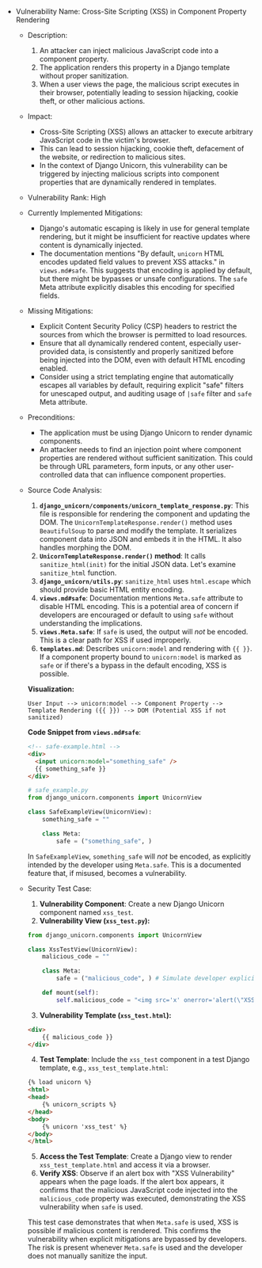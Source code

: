 - Vulnerability Name: Cross-Site Scripting (XSS) in Component Property Rendering
  - Description:
    1. An attacker can inject malicious JavaScript code into a component property.
    2. The application renders this property in a Django template without proper sanitization.
    3. When a user views the page, the malicious script executes in their browser, potentially leading to session hijacking, cookie theft, or other malicious actions.
  - Impact:
    - Cross-Site Scripting (XSS) allows an attacker to execute arbitrary JavaScript code in the victim's browser.
    - This can lead to session hijacking, cookie theft, defacement of the website, or redirection to malicious sites.
    - In the context of Django Unicorn, this vulnerability can be triggered by injecting malicious scripts into component properties that are dynamically rendered in templates.
  - Vulnerability Rank: High
  - Currently Implemented Mitigations:
    - Django's automatic escaping is likely in use for general template rendering, but it might be insufficient for reactive updates where content is dynamically injected.
    - The documentation mentions "By default, `unicorn` HTML encodes updated field values to prevent XSS attacks." in `views.md#safe`. This suggests that encoding is applied by default, but there might be bypasses or unsafe configurations. The `safe` Meta attribute explicitly disables this encoding for specified fields.
  - Missing Mitigations:
    - Explicit Content Security Policy (CSP) headers to restrict the sources from which the browser is permitted to load resources.
    - Ensure that all dynamically rendered content, especially user-provided data, is consistently and properly sanitized before being injected into the DOM, even with default HTML encoding enabled.
    - Consider using a strict templating engine that automatically escapes all variables by default, requiring explicit "safe" filters for unescaped output, and auditing usage of `|safe` filter and `safe` Meta attribute.
  - Preconditions:
    - The application must be using Django Unicorn to render dynamic components.
    - An attacker needs to find an injection point where component properties are rendered without sufficient sanitization. This could be through URL parameters, form inputs, or any other user-controlled data that can influence component properties.
  - Source Code Analysis:
    1. **`django_unicorn/components/unicorn_template_response.py`**: This file is responsible for rendering the component and updating the DOM. The `UnicornTemplateResponse.render()` method uses `BeautifulSoup` to parse and modify the template. It serializes component data into JSON and embeds it in the HTML. It also handles morphing the DOM.
    2. **`UnicornTemplateResponse.render()` method**: It calls `sanitize_html(init)` for the initial JSON data. Let's examine `sanitize_html` function.
    3. **`django_unicorn/utils.py`**: `sanitize_html` uses `html.escape` which should provide basic HTML entity encoding.
    4. **`views.md#safe`**: Documentation mentions `Meta.safe` attribute to disable HTML encoding. This is a potential area of concern if developers are encouraged or default to using `safe` without understanding the implications.
    5. **`views.Meta.safe`**: If `safe` is used, the output will *not* be encoded. This is a clear path for XSS if used improperly.
    6. **`templates.md`**:  Describes `unicorn:model` and rendering with `{{ }}`. If a component property bound to `unicorn:model` is marked as `safe` or if there's a bypass in the default encoding, XSS is possible.

    **Visualization:**

    ```
    User Input --> unicorn:model --> Component Property --> Template Rendering ({{ }}) --> DOM (Potential XSS if not sanitized)
    ```

    **Code Snippet from `views.md#safe`**:
    ```html
    <!-- safe-example.html -->
    <div>
      <input unicorn:model="something_safe" />
      {{ something_safe }}
    </div>
    ```
    ```python
    # safe_example.py
    from django_unicorn.components import UnicornView

    class SafeExampleView(UnicornView):
        something_safe = ""

        class Meta:
            safe = ("something_safe", )
    ```
    In `SafeExampleView`, `something_safe` will *not* be encoded, as explicitly intended by the developer using `Meta.safe`. This is a documented feature that, if misused, becomes a vulnerability.

  - Security Test Case:
    1. **Vulnerability Component**: Create a new Django Unicorn component named `xss_test`.
    2. **Vulnerability View (`xss_test.py`):**
    ```python
    from django_unicorn.components import UnicornView

    class XssTestView(UnicornView):
        malicious_code = ""

        class Meta:
            safe = ("malicious_code", ) # Simulate developer explicitly marking field as safe

        def mount(self):
            self.malicious_code = "<img src='x' onerror='alert(\"XSS Vulnerability\")'>"
    ```
    3. **Vulnerability Template (`xss_test.html`):**
    ```html
    <div>
        {{ malicious_code }}
    </div>
    ```
    4. **Test Template**: Include the `xss_test` component in a test Django template, e.g., `xss_test_template.html`:
    ```html
    {% load unicorn %}
    <html>
    <head>
        {% unicorn_scripts %}
    </head>
    <body>
        {% unicorn 'xss_test' %}
    </body>
    </html>
    ```
    5. **Access the Test Template**: Create a Django view to render `xss_test_template.html` and access it via a browser.
    6. **Verify XSS**: Observe if an alert box with "XSS Vulnerability" appears when the page loads. If the alert box appears, it confirms that the malicious JavaScript code injected into the `malicious_code` property was executed, demonstrating the XSS vulnerability when `safe` is used.

    This test case demonstrates that when `Meta.safe` is used, XSS is possible if malicious content is rendered. This confirms the vulnerability when explicit mitigations are bypassed by developers. The risk is present whenever `Meta.safe` is used and the developer does not manually sanitize the input.
